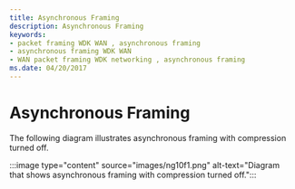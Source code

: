 ```yaml
---
title: Asynchronous Framing
description: Asynchronous Framing
keywords:
- packet framing WDK WAN , asynchronous framing
- asynchronous framing WDK WAN
- WAN packet framing WDK networking , asynchronous framing
ms.date: 04/20/2017
---
```


# Asynchronous Framing





The following diagram illustrates asynchronous framing with compression turned off.

:::image type="content" source="images/ng10f1.png" alt-text="Diagram that shows asynchronous framing with compression turned off.":::

 

 





